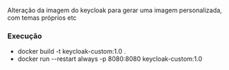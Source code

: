 Alteração da imagem do keycloak para gerar uma imagem personalizada, com temas próprios etc


### Execução
- docker build -t keycloak-custom:1.0 .
- docker run --restart always -p 8080:8080 keycloak-custom:1.0
